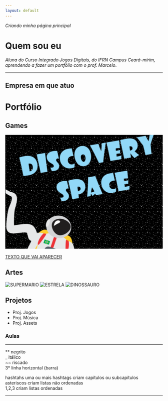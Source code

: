 ```yaml
---
layout: default
---
```


_Criando_ _minha_ _página_ _principal_

# Quem sou eu

_Aluna do Curso Integrado Jogos Digitais, do IFRN Campus Ceará-mirim, aprendendo a fazer um portfólio com o prof. Marcelo_.

* * *

## Empresa em que atuo



# Portfólio

## Games

[![](discoveryspace.png)](https://hildelitan.github.io/DiscoverySpace/)



[TEXTO QUE VAI APARECER](LINK)

## Artes


![SUPERMARIO](http://pixelartmaker.com/art/7dd56f5049ccd8c.png)
![ESTRELA](http://pixelartmaker.com/art/a32ef966fcf6f58.png)
![DINOSSAURO](https://orig00.deviantart.net/612a/f/2012/220/c/5/yoshi_sprite_by_eri_tchi-d4lcsww.png)


## Projetos

* Proj. Jogos
* Proj. Música
* Proj. Assets

### Aulas

* * *

** negrito  
_ itálico  
~~ riscado  
3* linha horizontal (barra)

hashtahs uma ou mais hashtags criam capítulos ou subcapítulos  
asteriscos criam listas não ordenadas  
1,2,3 criam listas ordenadas  

* * *
